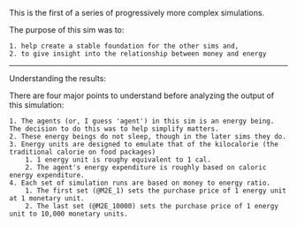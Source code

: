 This is the first of a series of progressively more complex simulations.

The purpose of this sim was to:

    1. help create a stable foundation for the other sims and,
    2. to give insight into the relationship between money and energy

---

Understanding the results:

There are four major points to understand before analyzing the output of this simulation:

    1. The agents (or, I guess 'agent') in this sim is an energy being. The decision to do this was to help simplify matters.
    2. These energy beings do not sleep, though in the later sims they do.
    3. Energy units are designed to emulate that of the kilocalorie (the traditional calorie on food packages)
        1. 1 energy unit is roughy equivalent to 1 cal.
        2. The agent's energy expenditure is roughly based on caloric energy expenditure.
    4. Each set of simulation runs are based on money to energy ratio.
        1. The first set (@M2E_1) sets the purchase price of 1 energy unit at 1 monetary unit.
        2. The last set (@M2E_10000) sets the purchase price of 1 energy unit to 10,000 monetary units.
